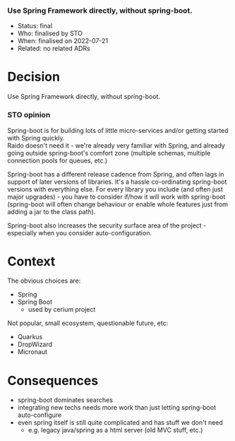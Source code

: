 ### Use Spring Framework directly, without spring-boot.

* Status: final
* Who:  finalised by STO
* When: finalised on 2022-07-21
* Related: no related ADRs


# Decision

Use Spring Framework directly, without spring-boot.


### STO opinion 

Spring-boot is for building lots of little micro-services and/or getting 
started with Spring quickly.  
Raido doesn't need it -  we're already very familiar with Spring, and 
already going outside spring-boot's comfort zone (multiple schemas, multiple 
connection pools for queues, etc.)

Spring-boot has a different release cadence from Spring, and often lags in 
support of later versions of libraries.  It's a hassle co-ordinating spring-boot 
versions with everything else. 
For every library you include (and often just major upgrades) - you have to 
consider if/how it will work with spring-boot (spring-boot will often change 
behaviour or enable whole features just from adding a jar to the class path).

Spring-boot also increases the security surface area of the project - especially 
when you consider auto-configuration.


# Context

The obvious choices are:
* Spring
* Spring Boot
  * used by cerium project

Not popular, small ecosystem, questionable future, etc:
* Quarkus
* DropWizard
* Micronaut


# Consequences

* spring-boot dominates searches
* integrating new techs needs more work than just letting spring-boot 
  auto-configure
* even spring itself is still quite complicated and has stuff we don't need
  * e.g. legacy java/spring as a html server (old MVC stuff, etc.) 


